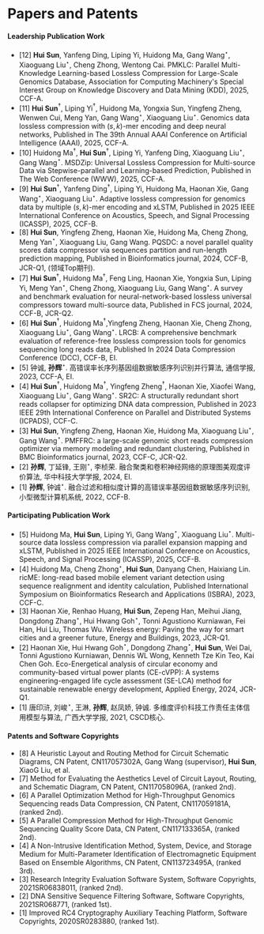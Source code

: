 
# Papers and Patents


#### Leadership Publication Work
- [12] **Hui Sun**, Yanfeng Ding, Liping Yi, Huidong Ma, Gang Wang$^{\star}$, Xiaoguang Liu$^{\star}$, Cheng Zhong, Wentong Cai. PMKLC: Parallel Multi-Knowledge Learning-based Lossless Compression for Large-Scale Genomics Database, Association for Computing Machinery's Special Interest Group on Knowledge Discovery and Data Mining (KDD), 2025, CCF-A.
- [11] **Hui Sun**$^\dagger$, Liping Yi$^\dagger$, Huidong Ma, Yongxia Sun, Yingfeng Zheng, Wenwen Cui, Meng Yan, Gang Wang$^{\star}$, Xiaoguang Liu$^{\star}$. Genomics data lossless compression with $(s,k)$-mer encoding and deep neural networks, Published in The 39th Annual AAAI Conference on Artificial Intelligence (AAAI), 2025, CCF-A.
- [10] Huidong Ma$^\dagger$, **Hui Sun**$^\dagger$, Liping Yi, Yanfeng Ding, Xiaoguang Liu$^{\star}$, Gang Wang$^{\star}$. MSDZip: Universal Lossless Compression for Multi-source Data via Stepwise-parallel and Learning-based Prediction, Published in The Web Conference (WWW), 2025, CCF-A.
- [9] **Hui Sun**$^\dagger$, Yanfeng Ding$^\dagger$, Liping Yi, Huidong Ma, Haonan Xie, Gang Wang$^{\star}$, Xiaoguang Liu$^{\star}$. Adaptive lossless compression for genomics data by multiple ($s, k$)-mer encoding and xLSTM, Published in 2025 IEEE International Conference on Acoustics, Speech, and Signal Processing (ICASSP), 2025, CCF-B.
- [8] **Hui Sun**, Yingfeng Zheng, Haonan Xie, Huidong Ma, Cheng Zhong, Meng Yan$^{\star}$, Xiaoguang Liu, Gang Wang. PQSDC: a novel parallel quality scores data compressor via sequences partition and run-length prediction mapping, Published in Bioinformatics journal, 2024, CCF-B, JCR-Q1, (领域Top期刊).
- [7] **Hui Sun**$^\dagger$, Huidong Ma$^\dagger$, Feng Ling, Haonan Xie, Yongxia Sun, Liping Yi, Meng Yan$^{\star}$, Cheng Zhong, Xiaoguang Liu, Gang Wang$^{\star}$. A survey and benchmark evaluation for neural-network-based lossless universal compressors toward multi-source data, Published in FCS journal, 2024, CCF-B, JCR-Q2.
- [6] **Hui Sun**$^\dagger$, Huidong Ma$^\dagger$,Yingfeng Zheng, Haonan Xie, Cheng Zhong, Xiaoguang Liu$^{\star}$, Gang Wang$^{\star}$. LRCB: A comprehensive benchmark evaluation of reference-free lossless compression tools for genomics sequencing long reads data, Published In 2024 Data Compression Conference (DCC), CCF-B, EI.
- [5] 钟诚, **孙辉**$^{\star}$. 高错误率长序列基因组数据敏感序列识别并行算法, 通信学报, 2023, CCF-A, EI.
- [4] **Hui Sun**$^\dagger$, Huidong Ma$^\dagger$, Yingfeng Zheng$^\dagger$, Haonan Xie, Xiaofei Wang, Xiaoguang Liu$^{\star}$, Gang Wang$^{\star}$. SR2C: A structurally redundant short reads collapser for optimizing DNA data compression, Published in 2023 IEEE 29th International Conference on Parallel and Distributed Systems (ICPADS), CCF-C.
- [3] **Hui Sun**, Yingfeng Zheng, Haonan Xie, Huidong Ma, Xiaoguang Liu$^{\star}$, Gang Wang$^{\star}$. PMFFRC: a large-scale genomic short reads compression optimizer via memory modeling and redundant clustering, Published in BMC Bioinformatics journal, 2023, CCF-C, JCR-Q2.
- [2]  **孙辉**, 丁延锋, 王刚$^{\star}$, 李桢荣. 融合聚类和卷积神经网络的原理图美观度评价算法, 华中科技大学学报, 2024, EI.
- [1] **孙辉**, 钟诚$^{\star}$. 融合过滤和相似度计算的高错误率基因组数据敏感序列识别, 小型微型计算机系统, 2022, CCF-B.

#### Participating Publication Work
- [5] Huidong Ma, **Hui Sun**, Liping Yi, Gang Wang$^{\star}$, Xiaoguang Liu$^{\star}$. Multi-source data lossless compression via parallel expansion mapping and xLSTM, Published in 2025 IEEE International Conference on Acoustics, Speech, and Signal Processing (ICASSP), 2025, CCF-B.
- [4] Huidong Ma, Cheng Zhong$^{\star}$, **Hui Sun**, Danyang Chen, Haixiang Lin. ricME: long-read based mobile element variant detection using sequence realignment and identity calculation, Published International Symposium on Bioinformatics Research and Applications (ISBRA), 2023, CCF-C.
- [3] Haonan Xie, Renhao Huang, **Hui Sun**, Zepeng Han, Meihui Jiang, Dongdong Zhang$^{\star}$, Hui Hwang Goh$^{\star}$, Tonni Agustiono Kurniawan, Fei Han, Hui Liu, Thomas Wu. Wireless energy: Paving the way for smart cities and a greener future, Energy and Buildings, 2023, JCR-Q1.
- [2] Haonan Xie, Hui Hwang Goh$^{\star}$, Dongdong Zhang$^{\star}$, **Hui Sun**, Wei Dai, Tonni Agustiono Kurniawan, Dennis WL Wong, Kenneth Tze Kin Teo, Kai Chen Goh. Eco-Energetical analysis of circular economy and community-based virtual power plants (CE-cVPP): A systems engineering-engaged life cycle assessment (SE-LCA) method for sustainable renewable energy development, Applied Energy, 2024, JCR-Q1.
- [1] 唐印浒, 刘峻$^{\star}$, 王淋, **孙辉**, 赵凤娇, 钟诚. 多维度评价科技工作责任主体信用模型与算法, 广西大学学报, 2021, CSCD核心.


#### Patents and Software Copyrights
- [8] A Heuristic Layout and Routing Method for Circuit Schematic Diagrams, CN Patent, CN117057302A, Gang Wang (supervisor), **Hui Sun**, XiaoG Liu, et al. 
- [7] Method for Evaluating the Aesthetics Level of Circuit Layout, Routing, and Schematic Diagram, CN Patent, CN117058096A, (ranked 2nd). 
- [6] A Parallel Optimization Method for High-Throughput Genomics Sequencing reads Data Compression, CN Patent, CN117059181A, (ranked 2nd). 
- [5] A Parallel Compression Method for High-Throughput Genomic Sequencing Quality Score Data, CN Patent, CN117133365A, (ranked 2nd). 
- [4] A Non-Intrusive Identification Method, System, Device, and Storage Medium for Multi-Parameter Identification of Electromagnetic Equipment Based on Ensemble Algorithms, CN Patent, CN113723495A, (ranked 3rd). 
- [3] Research Integrity Evaluation Software System, Software Copyrights, 2021SR06838011, (ranked 2nd).
- [2] DNA Sensitive Sequence Filtering Software, Software Copyrights, 2021SR068771, (ranked 1st).
- [1] Improved RC4 Cryptography Auxiliary Teaching Platform, Software Copyrights, 2020SR0283880, (ranked 1st).